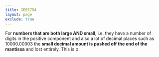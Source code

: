 ```yaml
---
title: IEEE754
layout: page
exclude: true
---
```


For **numbers that are both large AND small**, i.e. they have a number of digits in the positive component and also a lot of decimal places such as 10000.00003 the **small decimal amount is pushed off the end of the mantissa** and lost entirely. This is p 
<!--stackedit_data:
eyJoaXN0b3J5IjpbMTE3MTQ1MTY2N119
-->